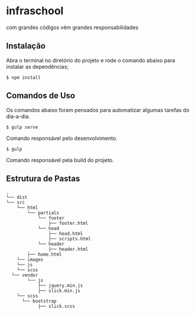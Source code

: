 # infraschool
com grandes códigos vêm grandes responsabilidades

## Instalação

Abra o terminal no diretório do projeto e rode o comando abaixo para instalar as dependências;

```
$ npm install
```

## Comandos de Uso

Os comandos abaixo foram pensados para automatizar algumas tarefas do dia-a-dia.

```
$ gulp serve
```

Comando responsável pelo desenvolvimento.

```
$ gulp
```

Comando responsável pela build do projeto.

## Estrutura de Pastas

```
.
└── dist
└── src
	└── html
		└── partials
			└── footer
				├── footer.html
			└── head
				├── head.html
				├── scripts.html
			└── header
				├── header.html
		├── home.html
	└── images
	└── js
	└── scss
  └── vendor
		└── js
			├── jquery.min.js
			├── slick.min.js
    └── scss
      └── bootstrap
			├── slick.scss
```

